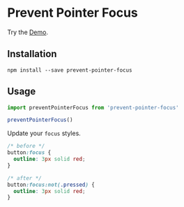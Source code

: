 # Prevent Pointer Focus

Try the [Demo](https://friedemannbartels.github.io/prevent-pointer-focus/demo/).

## Installation

`npm install --save prevent-pointer-focus`

## Usage

```js
import preventPointerFocus from 'prevent-pointer-focus'

preventPointerFocus()
```

Update your `focus` styles.

```css
/* before */
button:focus {
  outline: 3px solid red;
}

/* after */
button:focus:not(.pressed) {
  outline: 3px solid red;
}
```
